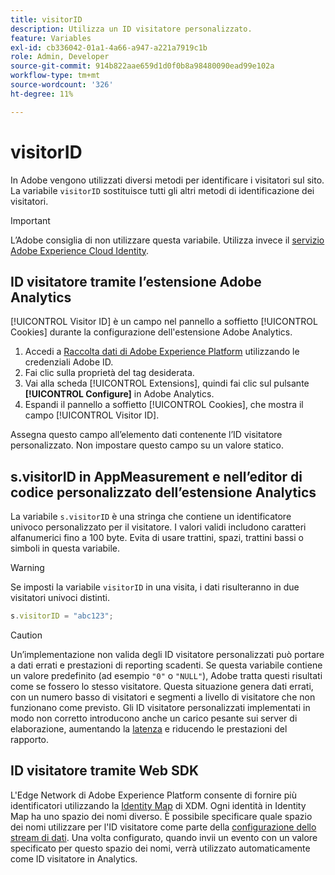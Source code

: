 ```yaml
---
title: visitorID
description: Utilizza un ID visitatore personalizzato.
feature: Variables
exl-id: cb336042-01a1-4a66-a947-a221a7919c1b
role: Admin, Developer
source-git-commit: 914b822aae659d1d0f0b8a98480090ead99e102a
workflow-type: tm+mt
source-wordcount: '326'
ht-degree: 11%

---
```


# visitorID

In Adobe vengono utilizzati diversi metodi per identificare i visitatori sul sito. La variabile `visitorID` sostituisce tutti gli altri metodi di identificazione dei visitatori.

>[!IMPORTANT]
>
>L’Adobe consiglia di non utilizzare questa variabile. Utilizza invece il [servizio Adobe Experience Cloud Identity](https://experienceleague.adobe.com/docs/id-service/using/home.html?lang=it).

## ID visitatore tramite l’estensione Adobe Analytics

[!UICONTROL Visitor ID] è un campo nel pannello a soffietto [!UICONTROL Cookies] durante la configurazione dell&#39;estensione Adobe Analytics.

1. Accedi a [Raccolta dati di Adobe Experience Platform](https://experience.adobe.com/data-collection) utilizzando le credenziali Adobe ID.
2. Fai clic sulla proprietà del tag desiderata.
3. Vai alla scheda [!UICONTROL Extensions], quindi fai clic sul pulsante **[!UICONTROL Configure]** in Adobe Analytics.
4. Espandi il pannello a soffietto [!UICONTROL Cookies], che mostra il campo [!UICONTROL Visitor ID].

Assegna questo campo all’elemento dati contenente l’ID visitatore personalizzato. Non impostare questo campo su un valore statico.

## s.visitorID in AppMeasurement e nell’editor di codice personalizzato dell’estensione Analytics

La variabile `s.visitorID` è una stringa che contiene un identificatore univoco personalizzato per il visitatore. I valori validi includono caratteri alfanumerici fino a 100 byte. Evita di usare trattini, spazi, trattini bassi o simboli in questa variabile.

>[!WARNING]
>
>Se imposti la variabile `visitorID` in una visita, i dati risulteranno in due visitatori univoci distinti.

```js
s.visitorID = "abc123";
```

>[!CAUTION]
>
>Un’implementazione non valida degli ID visitatore personalizzati può portare a dati errati e prestazioni di reporting scadenti. Se questa variabile contiene un valore predefinito (ad esempio `"0"` o `"NULL"`), Adobe tratta questi risultati come se fossero lo stesso visitatore. Questa situazione genera dati errati, con un numero basso di visitatori e segmenti a livello di visitatore che non funzionano come previsto. Gli ID visitatore personalizzati implementati in modo non corretto introducono anche un carico pesante sui server di elaborazione, aumentando la [latenza](/help/technotes/latency.md) e riducendo le prestazioni del rapporto.

## ID visitatore tramite Web SDK

L&#39;Edge Network di Adobe Experience Platform consente di fornire più identificatori utilizzando la [Identity Map](https://experienceleague.adobe.com/docs/experience-platform/edge/identity/overview.html#using-identitymap) di XDM. Ogni identità in Identity Map ha uno spazio dei nomi diverso. È possibile specificare quale spazio dei nomi utilizzare per l&#39;ID visitatore come parte della [configurazione dello stream di dati](https://experienceleague.adobe.com/docs/experience-platform/datastreams/configure.html#analytics). Una volta configurato, quando invii un evento con un valore specificato per questo spazio dei nomi, verrà utilizzato automaticamente come ID visitatore in Analytics.

